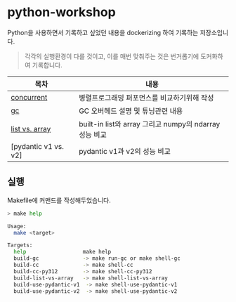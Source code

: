 # python-workshop

Python을 사용하면서 기록하고 싶었던 내용을 dockerizing 하여 기록하는 저장소입니다.

> 각각의 실행환경이 다를 것이고, 이를 매번 맞춰주는 것은 번거롭기에 도커화하여 기록합니다.

| 목차 | 내용 |
| --- | --- |
| [concurrent](./concurrent) | 병렬프로그래밍 퍼포먼스를 비교하기위해 작성 |
| [gc](./gc) | GC 오버헤드 설명 및 튜닝관련 내용 |
| [list vs. array](./list_vs_array) | built-in list와 array 그리고 numpy의 ndarray 성능 비교 |
| [pydantic v1 vs. v2] | pydantic v1과 v2의 성능 비교 |

## 실행

Makefile에 커맨드를 작성해두었습니다.

```bash
> make help

Usage:
  make <target>

Targets:
  help                  make help
  build-gc              -> make run-gc or make shell-gc
  build-cc              -> make shell-cc
  build-cc-py312        -> make shell-cc-py312
  build-list-vs-array   -> make shell-list-vs-array
  build-use-pydantic-v1  -> make shell-use-pydantic-v1
  build-use-pydantic-v2  -> make shell-use-pydantic-v2
```
